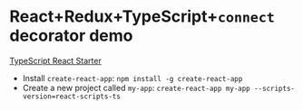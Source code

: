 # React+Redux+TypeScript+`connect` decorator demo

[TypeScript React Starter](https://github.com/Microsoft/TypeScript-React-Starter)

- Install `create-react-app`: `npm install -g create-react-app`
- Create a new project called `my-app`: `create-react-app my-app --scripts-version=react-scripts-ts`
